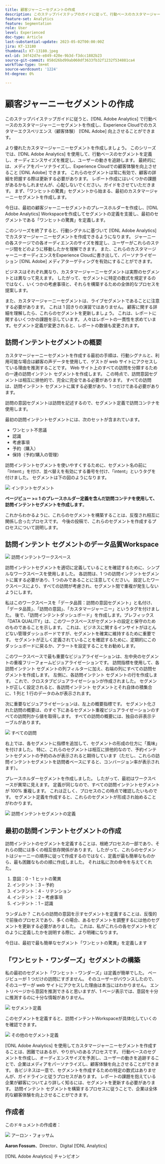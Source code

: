 ```yaml
---
title: 顧客ジャーニーセグメントの作成
description: このステップバイステップのガイドに従って、行動ベースのカスタマージャーニーセグメントを  [!DNL Adobe Analytics]  で作成し、 [!DNL Adobe] Experience Cloudでのカスタマーエクスペリエンス（顧客体験）を向上させる方法を説明します。
feature-set: Analytics
feature: Segmentation
role: User
level: Experienced
doc-type: Article
last-substantial-update: 2023-05-02T00:00:00Z
jira: KT-13180
thumbnail: KT-13180.jpeg
exl-id: 34f42d7e-e849-420e-9b3d-f3dcc1882b23
source-git-commit: 058d26bd99ab060df3633fb32f1232f534881ca4
workflow-type: tm+mt
source-wordcount: '1224'
ht-degree: 0%

---
```


# 顧客ジャーニーセグメントの作成

このステップバイステップガイドに従うと、[!DNL Adobe Analytics] で行動ベースのカスタマージャーニーセグメントを作成し、Experience Cloudでのカスタマーエクスペリエンス（顧客体験） [!DNL Adobe] 向上させることができます。

より優れたカスタマージャーニーセグメントを作成しましょう。 このシリーズでは、[!DNL Adobe Analytics] を使用して、行動ベースのセグメントを定義し、オーディエンスサイズを推定し、ユーザーの動きを追跡します。 最終的には、メディアをパーソナライズし、Experience Cloudでの顧客体験を向上させること [!DNL Adobe] できます。 これらのセグメントは常に有効で、顧客の詳細を把握する際は更新する必要があります。 レポート作成にはいくつかの課題があるかもしれませんが、心配しないでください。ガイドをさせていただきます。 まず、「ワンヒットの驚異」セグメントから始まる、最初のカスタマージャーニーセグメントを作成します。

今日は、最初の顧客ジャーニーセグメントのプレースホルダーを作成し、[!DNL Adobe Analytics] Workspaceを作成してセグメントの定義を支援し、最初のセグメントである「ワンヒットの驚異」を定義します。

このシリーズを終了すると、行動シグナルに基づいて [!DNL Adobe Analytics] でカスタマージャーニーセグメントを作成できるようになります。 ジャーニーの各ステージでの各オーディエンスのサイズを推定し、ユーザーがこれらのステージ間をどのように移動したかを理解できます。 また、これらのカスタマージャーニーオーディエンスをExperience Cloudに書き出して、パーソナライゼーション [!DNL Adobe] メディアターゲティングを有効にすることができます。

ビジネスはそれぞれ異なり、カスタマージャーニーセグメントは実際のセグメントとは異なって見えます。 したがって、セグメントに特定の数式を規定するのではなく、いくつかの考慮事項と、それらを構築するための全体的なプロセスを提案します。

また、カスタマージャーニーセグメントは、ライブセグメントであることに注意する必要があります。 これは 1 回きりの演習ではありません。 顧客に関する詳細を理解したら、これらのセグメントを更新しましょう。 これは、レポートに関するいくつかの課題を示しています。 人々はレポートの一貫性を求めています。セグメント定義が変更されると、レポートの数値も変更されます。

## 訪問インテントセグメントの概要

カスタマージャーニーセグメントを作成する最初の手順は、行動シグナルと、利用可能な場合は顧客の声データを使用して、ゲストが web サイトにアクセスしている理由を推測することです。 Web サイト上のすべての訪問を分類するための一連の訪問インテント セグメントを作成します。 この時点で、訪問意図セグメントは相互に排他的で、完全に完全である必要があります。 すべての訪問は、訪問インテント セグメントに属する必要があり、1 つだけである必要があります。

訪問の意図セグメントは訪問を記述するので、セグメント定義で訪問コンテナを使用します。

最初の訪問インテントセグメントには、次のセットが含まれています。

* ワンヒット不思議
* 認識
* 考慮事項
* 予約（購入）
* 保持（予約/購入の管理）

訪問インテントセグメントを使いやすくするために、セグメント名の前に「Intent:」を付け、並べ替えを有効にする番号を付け、「intent」というタグを付けました。 セグメントは下の図のようになります。

![&#x200B; インテントセグメント &#x200B;](assets/intent-segments.png)

**ページビュー >= 1 のプレースホルダー定義を含んだ訪問コンテナを使用して、訪問インテントセグメントを作成します**。

これからわかるように、これらのセグメントを構築することは、反復され相互に関係し合ったプロセスです。 今後の投稿で、これらのセグメントを作成するプロセスについて説明します。

## 訪問インテント セグメントのデータ品質Workspace

![&#x200B; 訪問インテントワークスペース &#x200B;](assets/visit-intent-workspace.png)

訪問インテントセグメントを適切に定義していることを確認するために、シンプルなワークスペースを使用しました。 各訪問は、1 つの訪問インテントセグメントに属する必要があり、1 つのみであることに注意してください。 設定したワークスペースにより、すべての訪問が考慮され、セグメント間で重複が発生しないようにします。

私はこのワークスペースを「データ品質：訪問の意図セグメント」と名付け、「データ品質」、「訪問の意図」、「カスタマージャーニー」というタグを付けました。 後で、「訪問インテントダッシュボード」を作成します。プレフィックス「DATA QUALITY」は、このワークスペースがセグメントの設定と保守のためのものであることを示します。 これは、ビジネスに関するインサイトがほとんどない管理ダッシュボードですが、セグメントを確実に維持するために重要です。 セグメントが正しく定義されていることを確認するために、定期的にこのダッシュボードに戻るか、アラートを設定することをお勧めします。

このワークスペースで最も重要なビジュアライゼーションは、左中央のセグメントの重複フリーフォームビジュアライゼーションです。 訪問指標を使用して、各訪問インテント セグメントの列フィルターに加え、右端の列にすべての訪問セグメントを作成します。 左側に、各訪問インテント セグメントの行を作成します。 これで、クロスタブビジュアライゼーションが作成されました。 セグメントが正しく設定されると、各訪問インテント セグメントとそれ自体の積集合に、1 列と 1 行のデータのみが表示されます。

次に重要なビジュアライゼーションは、左上の概要指標です。 セグメント化された訪問の概要は、のすぐ下にあるセグメント重複ビジュアライゼーションのすべての訪問列から値を取得します。 すべての訪問の概要には、独自の非表示テーブルがあります。

![&#x200B; すべての訪問 &#x200B;](assets/all-visits.png)

右上では、各セグメントに指標を追加して、セグメントの形成の仕方に「風味」を付けました。 特に、これらのセグメントは相互に排他的なので、予約インテントセグメントの予約のみが表示されると期待しています（ただし、これらの訪問インテントセグメントを訪問者ベースにすると、コンバージョン率が表示されます）。

プレースホルダーセグメントを作成しました。 したがって、最初はワークスペースが異常に見えます。 定義が同じなので、すべての訪問インテントセグメントが 100% 重複します。 これは正しく、プロセスのこの時点で確認したいものです。 セグメント定義を作成すると、これらのセグメントが形成され始めることがわかります。

![&#x200B; 訪問インテントセグメントの定義 &#x200B;](assets/visit-intent-segment-defs.png)

## 最初の訪問インテントセグメントの作成

訪問インテントのセグメントを定義することは、根絶プロセスの一部であり、それらの間には多くの相互依存関係があります。 したがって、これらのセグメントはジャーニーの順序に従って作成するのではなく、定義が最も簡単なものから、最も困難なものの順に作成しました。 それは私に次の命令を与えてくれた。

1. 意図：0 - 1 ヒットの驚異
1. インテント：3 – 予約
1. インテント：4 - リテンション
1. インテント：2 – 考慮事項
1. インテント：1 – 認識

ランダムか？ これらの訪問の意図を示すセグメントを定義することは、反復的で前後のプロセスであり、多くの場合、あるセグメントを調整するには他のセグメントを更新する必要がありました。 これは、私がこれらの各セグメントをどのように定義したかを説明する際に、より明確になります。

今日は、最初で最も簡単なセグメント「ワンヒットの驚異」を定義します

## 「ワンヒット・ワンダーズ」セグメントの構築

私の最初のセグメント「ワンヒット・ワンダーズ」は定義が簡単でした。 ページビューが 1 つだけの訪問にすぎません。 そのユーザーがバウンスしたので、そのユーザーが web サイトにアクセスした理由は本当にはわかりません。 エントリページから意図を推測できると思いますが、1 ページ表示では、意図を十分に推測するのに十分な情報がありません。

![&#x200B; セグメント定義 &#x200B;](assets/segment-def.png)

このセグメントを定義すると、訪問インテントWorkspaceが具体化していくのを確認できます。

![&#x200B; その他のセグメント定義 &#x200B;](assets/more-segment-defs.png)

[!DNL Adobe Analytics] を使用してカスタマージャーニーセグメントを作成することは、困難ではあるが、やりがいのあるプロセスです。 行動ベースのセグメントを作成し、オーディエンスサイズを予測し、ユーザーの動きを追跡することで、企業はメディアをパーソナライズし、顧客体験を向上させることができます。 各ビジネスは一意で、セグメントを作成するための特定の数式はありませんが、ガイドラインと従うプロセスがあります。 レポートの課題を抱えている企業が顧客についてより詳しく知るには、セグメントを更新する必要があります。 訪問インテント セグメントを構築するプロセスに従うことで、企業は全体的な顧客体験を向上させることができます。

## 作成者

このドキュメントの作成者：

![&#x200B; アーロン・フォッサム &#x200B;](assets/aaron-headshot.png)

**Aaron Fossum**、Director、Digital [!DNL Analytics]

[!DNL Adobe Analytics] チャンピオン
